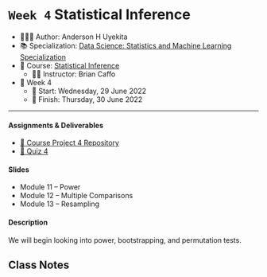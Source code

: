 `Week 4` Statistical Inference
================

-   👨🏻‍💻 Author: Anderson H Uyekita
-   📚 Specialization: <a
    href="https://www.coursera.org/specializations/data-science-statistics-machine-learning"
    target="_blank" rel="noopener">Data Science: Statistics and Machine
    Learning Specialization</a>
-   📖 Course:
    <a href="https://www.coursera.org/learn/statistical-inference"
    target="_blank" rel="noopener">Statistical Inference</a>
    -   🧑‍🏫 Instructor: Brian Caffo
-   📆 Week 4
    -   🚦 Start: Wednesday, 29 June 2022
    -   🏁 Finish: Thursday, 30 June 2022

------------------------------------------------------------------------

#### Assignments & Deliverables

-   [🚀 Course Project 4
    Repository](https://github.com/AndersonUyekita/statistical-inference_course-project-4)
-   [📝 Quiz 4](./quiz-4_statistical-inference.md)

#### Slides

-   Module 11 – Power
-   Module 12 – Multiple Comparisons
-   Module 13 – Resampling

#### Description

We will begin looking into power, bootstrapping, and permutation tests.

## Class Notes
